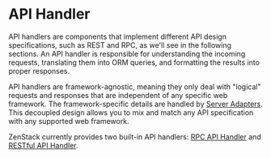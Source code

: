 # API Handler

API handlers are components that implement different API design specifications, such as REST and RPC, as we'll see in the following sections. An API handler is responsible for understanding the incoming requests, translating them into ORM queries, and formatting the results into proper responses.

API handlers are framework-agnostic, meaning they only deal with "logical" requests and responses that are independent of any specific web framework. The framework-specific details are handled by [Server Adapters](../server-adapter). This decoupled design allows you to mix and match any API specification with any supported web framework.

ZenStack currently provides two built-in API handlers: [RPC API Handler](./rpc.md) and [RESTful API Handler](./rest.md).